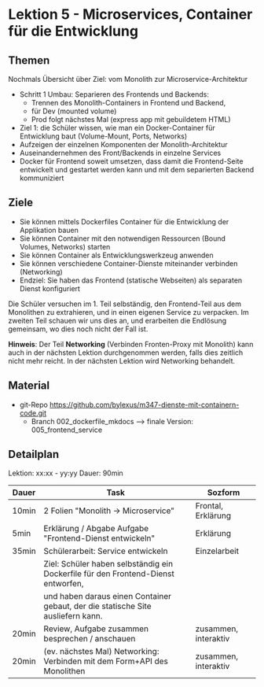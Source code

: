 # Lektion 5 - Microservices, Container für die Entwicklung

## Themen

Nochmals Übersicht über Ziel: vom Monolith zur Microservice-Architektur

- Schritt 1 Umbau: Separieren des Frontends und Backends: 
  - Trennen des Monolith-Containers in Frontend und Backend, 
  - für Dev (mounted volume)
  - Prod folgt nächstes Mal (express app mit gebuildetem HTML)
- Ziel 1: die Schüler wissen, wie man ein Docker-Container für Entwicklung baut (Volume-Mount, Ports, Networks)
- Aufzeigen der einzelnen Komponenten der Monolith-Architektur
- Auseinandernehmen des Front/Backends in einzelne Services
- Docker für Frontend soweit umsetzen, dass damit die Frontend-Seite entwickelt und gestartet werden kann und mit dem
  separierten Backend kommuniziert

## Ziele

* Sie können mittels Dockerfiles Container für die Entwicklung der Applikation bauen
* Sie können Container mit den notwendigen Ressourcen (Bound Volumes, Networks) starten
* Sie können Container als Entwicklungswerkzeug anwenden
* Sie können verschiedene Container-Dienste miteinander verbinden (Networking)
* Endziel: Sie haben das Frontend (statische Webseiten) als separaten Dienst konfiguriert

Die Schüler versuchen im 1. Teil selbständig, den Frontend-Teil aus dem Monolithen zu extrahieren, und in einen eigenen Service zu verpacken.
Im zweiten Teil schauen wir uns dies an, und erarbeiten die Endlösung gemeinsam, wo dies noch nicht der Fall ist.

**Hinweis**: Der Teil **Networking** (Verbinden Fronten-Proxy mit Monolith) kann auch in der nächsten Lektion durchgenommen werden,
falls dies zeitlich nicht mehr reicht. In der nächsten Lektion wird Networking behandelt.


## Material

- git-Repo https://github.com/bylexus/m347-dienste-mit-containern-code.git
  - Branch 002_dockerfile_mkdocs --> finale Version: 005_frontend_service


## Detailplan


Lektion: xx:xx - yy:yy
Dauer: 90min

| Dauer | Task                                                                              | Sozform              |
| ----- | --------------------------------------------------------------------------------- | -------------------- |
| 10min | 2 Folien "Monolith -> Microservice"                                               | Frontal, Erklärung   |
| 5min  | Erklärung / Abgabe Aufgabe "Frontend-Dienst entwickeln"                           | Erklärung            |
| 35min | Schülerarbeit: Service entwickeln                                                 | Einzelarbeit         |
|       | Ziel: Schüler haben selbständig ein Dockerfile für den Frontend-Dienst entworfen, |                      |
|       | und haben daraus einen Container gebaut, der die statische Site ausliefern kann.  |                      |
| 20min | Review, Aufgabe zusammen besprechen / anschauen                                   | zusammen, interaktiv |
| 20min | (ev. nächstes Mal) Networking: Verbinden mit dem Form+API des Monolithen          | zusammen, interaktiv |

